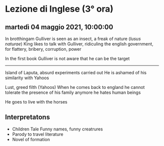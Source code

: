 # Lezione di Inglese (3° ora)

## martedì 04 maggio 2021, 10:00:00
In brotthingam Gulliver is seen as an insect, a freak of  nature (*lusus naturae*)
King likes to talk with Gulliver, ridiculing the english government, for flattery, bribery, corruption, power

In the first book Gulliver is not aware that he can be the target


---
Island of Laputa, absurd experiments carried out
He is ashamed of his similarity with Yahoos

Lust, greed filth (Yahoos)
When he comes back to england he cannot tolerate the presence of his family anymore
he hates human beings

He goes to live with the horses

Interpretatons
---

* Children Tale
Funny names, funny creatrures
* Parody to travel literature
* Novel of formation
<!--stackedit_data:
eyJoaXN0b3J5IjpbLTg1NDM0NTkxNywtMzQyNzY2NTM2XX0=
-->